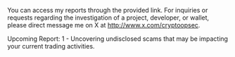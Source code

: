 You can access my reports through the provided link. For inquiries or requests regarding the investigation of a project, developer, or wallet, please direct message me on X at http://www.x.com/cryptoopsec.

Upcoming Report:
1 - Uncovering undisclosed scams that may be impacting your current trading activities.
